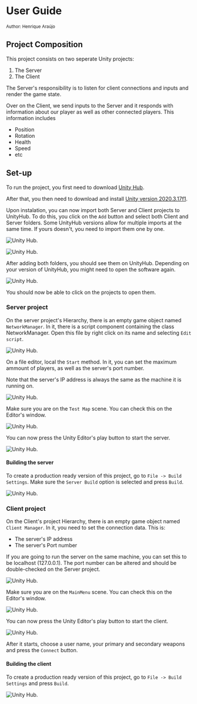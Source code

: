 # User Guide

<sub>Author: Henrique Araújo</sup>


## Project Composition
This project consists on two seperate Unity projects:

1. The Server
2. The Client

The Server's responsibility is to listen for client connections and inputs and render the game state.

Over on the Client, we send inputs to the Server and it responds with information about our player as well as other connected players. This information includes

+ Position
+ Rotation
+ Health
+ Speed
+ etc

## Set-up

To run the project, you first need to download [Unity Hub](https://public-cdn.cloud.unity3d.com/hub/prod/UnityHubSetup.exe).

After that, you then need to download and install [Unity version 2020.3.17f1](unityhub://2020.3.17f1/a4537701e4ab).

Upon instalation, you can now import both Server and Client projects to UnityHub. To do this, you click on the ``Add`` button and select both Client and Server folders. Some UnityHub versions allow for multiple imports at the same time. If yours doesn't, you need to import them one by one.

![Unity Hub](images/userguide/Hub_addbtn.PNG).

![Unity Hub](images/userguide/select_project.PNG).

After adding both folders, you should see them on UnityHub. Depending on your version of UnityHub, you might need to open the software again.

![Unity Hub](images/userguide/Hub_projects.PNG).

You should now be able to click on the projects to open them.

### Server project

On the server project's Hierarchy, there is an empty game object named ``NetworkManager``. In it, there is a script component containing the class NetworkManager. Open this file by right click on its name and selecting ``Edit script``.

![Unity Hub](images/userguide/serverproj_networkmanager.PNG).

On a file editor, local the ``Start`` method. In it, you can set the maximum ammount of players, as well as the server's port number.

Note that the server's IP address is always the same as the machine it is running on.

![Unity Hub](images/userguide/server_networkmanager_start.PNG).

Make sure you are on the ``Test Map`` scene. You can check this on the Editor's window.

![Unity Hub](images/userguide/server_testmap.PNG.PNG).

You can now press the Unity Editor's play button to start the server.

![Unity Hub](images/userguide/unity_start.PNG).


#### Building the server

To create a production ready version of this project, go to ``File -> Build Settings``. Make sure the ``Server Build`` option is selected and press ``Build``.

![Unity Hub](images/userguide/client_build_settings.PNG).


### Client project

On the Client's project Hierarchy, there is an empty game object named ``Client Manager``. In it, you need to set the connection data. This is:

+ The server's IP address
+ The server's Port number

If you are going to run the server on the same machine, you can set this to be localhost (127.0.0.1). The port number can be altered and should be double-checked on the Server project.

![Unity Hub](images/userguide/clientproject_clientmanager.PNG).

Make sure you are on the ``MainMenu`` scene. You can check this on the Editor's window.

![Unity Hub](images/userguide/client_mainmenu.PNG).

You can now press the Unity Editor's play button to start the client.

![Unity Hub](images/userguide/unity_start.PNG).

After it starts, choose a user name, your primary and secondary weapons and press the ``Connect`` button.

#### Building the client

To create a production ready version of this project, go to ``File -> Build Settings`` and press ``Build``.

![Unity Hub](images/userguide/client_build_settings.PNG).